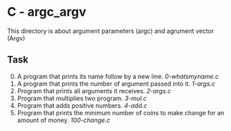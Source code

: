 # C - argc_argv
This directory is about argument parameters (argc) and agrument vector (Argv)

## Task 
0. A program that prints its name follow by a new line.
	*0-whatsmyname.c*
1. A program that prints the number of argument passed into it.
	*1-args.c*
2. Program that prints all arguments it receives. 
	*2-args.c*
3. Program that multiplies two program.
	*3-mul.c*
4. Program that adds positive numbers.
	*4-add.c*
5. Program that prints the minimum number of coins to make change for an amount of money.
	*100-change.c*
